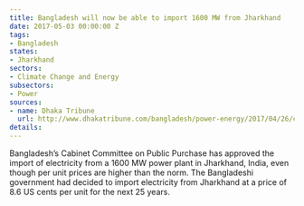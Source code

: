 ```yaml
---
title: Bangladesh will now be able to import 1600 MW from Jharkhand
date: 2017-05-03 00:00:00 Z
tags:
- Bangladesh
states:
- Jharkhand
sectors:
- Climate Change and Energy
subsectors:
- Power
sources:
- name: Dhaka Tribune
  url: http://www.dhakatribune.com/bangladesh/power-energy/2017/04/26/cabinet-approves-electricity-jharkhand/
details: 
---
```


Bangladesh’s Cabinet Committee on Public Purchase has approved the import of electricity from a 1600 MW power plant in Jharkhand, India, even though per unit prices are higher than the norm. The Bangladeshi government had decided to import electricity from Jharkhand at a price of 8.6 US cents per unit for the next 25 years.
